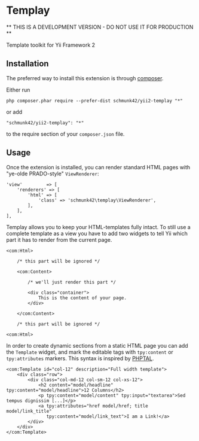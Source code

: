 Templay
=======

** THIS IS A DEVELOPMENT VERSION - DO NOT USE IT FOR PRODUCTION **

Template toolkit for Yii Framework 2

Installation
------------

The preferred way to install this extension is through [composer](http://getcomposer.org/download/).

Either run

```
php composer.phar require --prefer-dist schmunk42/yii2-templay "*"
```

or add

```
"schmunk42/yii2-templay": "*"
```

to the require section of your `composer.json` file.


Usage
-----

Once the extension is installed, you can render standard HTML pages with "ye-olde PRADO-style" `ViewRenderer`:

    'view'         => [
        'renderers' => [
            'html' => [
                'class' => 'schmunk42\templay\ViewRenderer',
            ],
        ],
    ],

Templay allows you to keep your HTML-templates fully intact. To still use a complete template as a view you have
to add two widgets to tell Yii which part it has to render from the current page.

    <com:Html>

        /* this part will be ignored */

        <com:Content>

            /* we'll just render this part */

            <div class="container">
                This is the content of your page.
            </div>

        </com:Content>

        /* this part will be ignored */

    <com:Html>

In order to create dynamic sections from a static HTML page you can add the `Template` widget, and mark the editable
tags with `tpy:content` or `tpy:attributes` markers. This syntax is inspired by [PHPTAL](phptal.org).

    <com:Template id="col-12" description="Full width template">
        <div class="row">
            <div class="col-md-12 col-sm-12 col-xs-12">
                <h2 content="model/headline" tpy:content="model/headline">12 Columns</h2>
                <p tpy:content="model/content" tpy:input="textarea">Sed tempus dignissim [...]</p>
                <a tpy:attributes="href model/href; title model/link_title"
                   tpy:content="model/link_text">I am a Link!</a>
            </div>
        </div>
    </com:Template>

